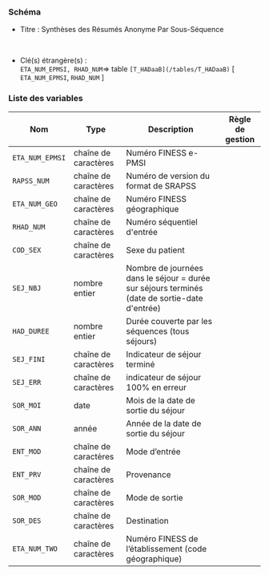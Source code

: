 ### Schéma


- Titre : Synthèses des Résumés Anonyme Par Sous-Séquence
<br />



- Clé(s) étrangère(s) : <br />
`ETA_NUM_EPMSI, RHAD_NUM`=> table `[T_HADaaB](/tables/T_HADaaB)` [ `ETA_NUM_EPMSI`, `RHAD_NUM` ]<br />

 
### Liste des variables

Nom | Type | Description | Règle de gestion
-|-|-|-
`ETA_NUM_EPMSI`| chaîne de caractères |Numéro FINESS e-PMSI||
`RAPSS_NUM`| chaîne de caractères |Numéro de version du format de SRAPSS||
`ETA_NUM_GEO`| chaîne de caractères |Numéro FINESS géographique||
`RHAD_NUM`| chaîne de caractères |Numéro séquentiel d'entrée||
`COD_SEX`| chaîne de caractères |Sexe du patient||
`SEJ_NBJ`| nombre entier |Nombre de journées dans le séjour = durée sur séjours terminés (date de sortie-date d'entrée)||
`HAD_DUREE`| nombre entier |Durée couverte par les séquences (tous séjours)||
`SEJ_FINI`| chaîne de caractères |Indicateur de séjour terminé||
`SEJ_ERR`| chaîne de caractères |indicateur de séjour 100% en erreur||
`SOR_MOI`| date |Mois de la date de sortie du séjour||
`SOR_ANN`| année |Année de la date de sortie du séjour||
`ENT_MOD`| chaîne de caractères |Mode d’entrée||
`ENT_PRV`| chaîne de caractères |Provenance||
`SOR_MOD`| chaîne de caractères |Mode de sortie||
`SOR_DES`| chaîne de caractères |Destination||
`ETA_NUM_TWO`| chaîne de caractères |Numéro FINESS de l’établissement (code géographique)||